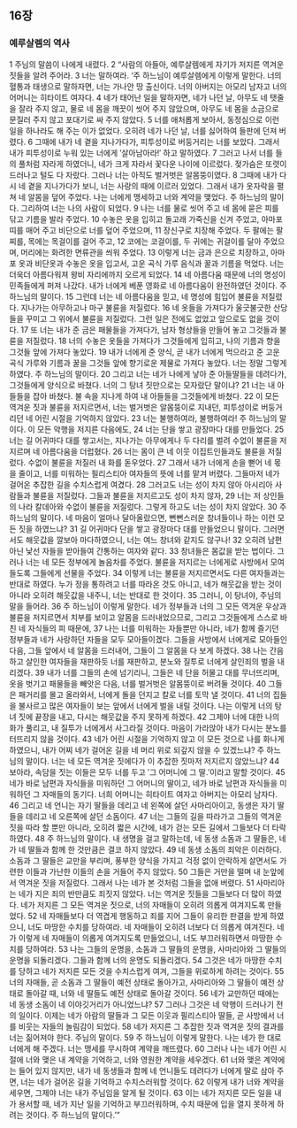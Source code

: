 ## 16장
### 예루살렘의 역사
1 주님의 말씀이 나에게 내렸다.
2 “사람의 아들아, 예루살렘에게 자기가 저지른 역겨운 짓들을 알려 주어라.
3 너는 말하여라. ‘주 하느님이 예루살렘에게 이렇게 말한다. 너의 혈통과 태생으로 말하자면, 너는 가나안 땅 출신이다. 너의 아버지는 아모리 남자고 너의 어머니는 히타이트 여자다.
4 네가 태어난 일을 말하자면, 네가 나던 날, 아무도 네 탯줄을 잘라 주지 않고, 물로 네 몸을 깨끗이 씻어 주지 않았으며, 아무도 네 몸을 소금으로 문질러 주지 않고 포대기로 싸 주지 않았다.
5 너를 애처롭게 보아서, 동정심으로 이런 일을 하나라도 해 주는 이가 없었다. 오히려 네가 나던 날, 너를 싫어하여 들판에 던져 버렸다.
6 그때에 내가 네 곁을 지나가다가, 피투성이로 버둥거리는 너를 보았다. 그래서 내가 피투성이로 누워 있는 너에게 ′살아남아라!′ 하고 말하였다.
7 그러고 나서 너를 들의 풀처럼 자라게 하였더니, 네가 크게 자라서 꽃다운 나이에 이르렀다. 젖가슴은 또렷이 드러나고 털도 다 자랐다. 그러나 너는 아직도 벌거벗은 알몸뚱이였다.
8 그때에 내가 다시 네 곁을 지나가다가 보니, 너는 사랑의 때에 이르러 있었다. 그래서 내가 옷자락을 펼쳐 네 알몸을 덮어 주었다. 나는 너에게 맹세하고 너와 계약을 맺었다. 주 하느님의 말이다. 그리하여 너는 나의 사람이 되었다.
9 나는 너를 물로 씻어 주고 네 몸에 묻은 피를 닦고 기름을 발라 주었다.
10 수놓은 옷을 입히고 돌고래 가죽신을 신겨 주었고, 아마포 띠를 매어 주고 비단으로 너를 덮어 주었으며,
11 장신구로 치장해 주었다. 두 팔에는 팔찌를, 목에는 목걸이를 걸어 주고,
12 코에는 코걸이를, 두 귀에는 귀걸이를 달아 주었으며, 머리에는 화려한 면류관을 씌워 주었다.
13 이렇게 너는 금과 은으로 치장하고, 아마포 옷과 비단옷과 수놓은 옷을 입고서, 고운 곡식 가루 음식과 꿀과 기름을 먹었다. 너는 더욱더 아름다워져 왕비 자리에까지 오르게 되었다.
14 네 아름다움 때문에 너의 명성이 민족들에게 퍼져 나갔다. 내가 너에게 베푼 영화로 네 아름다움이 완전하였던 것이다. 주 하느님의 말이다.
15 그런데 너는 네 아름다움을 믿고, 네 명성에 힘입어 불륜을 저질렀다. 지나가는 아무하고나 마구 불륜을 저질렀다.
16 네 옷들을 가져다가 울긋불긋한 산당들을 꾸미고 그 위에서 불륜을 저질렀다. 그런 일은 전에도 없었고 앞으로도 없을 것이다.
17 또 너는 내가 준 금은 패물들을 가져다가, 남자 형상들을 만들어 놓고 그것들과 불륜을 저질렀다.
18 너의 수놓은 옷들을 가져다가 그것들에게 입히고, 나의 기름과 향을 그것들 앞에 가져다 놓았다.
19 내가 너에게 준 양식, 곧 내가 너에게 먹으라고 준 고운 곡식 가루와 기름과 꿀을 그것들 앞에 향기로운 제물로 가져다 놓았다. 너는 정말 그렇게 하였다. 주 하느님의 말이다.
20 그리고 너는 네가 나에게 낳아 준 아들딸들을 데려다가, 그것들에게 양식으로 바쳤다. 너의 그 탕녀 짓만으로는 모자랐단 말이냐?
21 너는 내 아들들을 잡아 바쳤다. 불 속을 지나게 하여 내 아들들을 그것들에게 바쳤다.
22 이 모든 역겨운 짓과 불륜을 저지르면서, 너는 벌거벗은 알몸뚱이로 지내던, 피투성이로 버둥거리던 네 어린 시절을 기억하지 않았다.
23 너는 불행하여라, 불행하여라! 주 하느님의 말이다. 이 모든 악행을 저지른 다음에도,
24 너는 단을 쌓고 광장마다 대를 만들었다.
25 너는 길 어귀마다 대를 쌓고서는, 지나가는 아무에게나 두 다리를 벌려 수없이 불륜을 저지르며 네 아름다움을 더럽혔다.
26 너는 몸이 큰 네 이웃 이집트인들과도 불륜을 저질렀다. 수없이 불륜을 저질러 내 화를 돋우었다.
27 그래서 내가 너에게 손을 뻗어 네 몫을 줄이고, 너를 미워하는 필리스티아 여자들의 뜻에 너를 맡겨 버렸다. 그들마저 네가 걸어온 추잡한 길을 수치스럽게 여겼다.
28 그러고도 너는 성이 차지 않아 아시리아 사람들과 불륜을 저질렀다. 그들과 불륜을 저지르고도 성이 차지 않자,
29 너는 저 상인들의 나라 칼데아와 수없이 불륜을 저질렀다. 그렇게 하고도 너는 성이 차지 않았다.
30 주 하느님의 말이다. 네 마음이 얼마나 달아올랐으면, 뻔뻔스러운 창녀들이나 하는 이런 모든 짓을 하였느냐?
31 길 어귀마다 단을 쌓고 광장마다 대를 만들었으니 말이다. 그러면서도 해웃값을 깔보아 마다하였으니, 너는 여느 창녀와 같지도 않구나!
32 오히려 남편 아닌 낯선 자들을 받아들여 간통하는 여자와 같다.
33 창녀들은 몸값을 받는 법이다. 그러나 너는 네 모든 정부에게 놀음차를 주었다. 불륜을 저지르는 너에게로 사방에서 모여들도록 그들에게 선물을 주었다.
34 이렇게 너는 불륜을 저지르면서도 다른 여자들과는 반대로 하였다. 누가 정을 통하려고 너를 따라온 것도 아니고, 네가 해웃값을 받는 것이 아니라 오히려 해웃값을 내주니, 너는 반대로 한 것이다.
35 그러니, 이 탕녀야, 주님의 말을 들어라.
36 주 하느님이 이렇게 말한다. 네가 정부들과 너의 그 모든 역겨운 우상과 불륜을 저지르면서 치부를 보이고 알몸을 드러내었으므로, 그리고 그것들에게 스스로 바친 네 자식들의 피 때문에,
37 나는 너를 미워하는 자들뿐만 아니라, 네가 함께 즐기던 정부들과 네가 사랑하던 자들을 모두 모아들이겠다. 그들을 사방에서 너에게로 모아들인 다음, 그들 앞에서 네 알몸을 드러내어, 그들이 그 알몸을 다 보게 하겠다.
38 나는 간음하고 살인한 여자들을 재판하듯 너를 재판하고, 분노와 질투로 너에게 살인죄의 벌을 내리겠다.
39 내가 너를 그들의 손에 넘기리니, 그들은 네 단을 허물고 대를 무너뜨리며, 옷을 벗기고 패물들을 빼앗은 다음, 너를 벌거벗은 알몸뚱이로 버려둘 것이다.
40 그들은 패거리를 몰고 올라와서, 너에게 돌을 던지고 칼로 너를 토막 낼 것이다.
41 너의 집들을 불사르고 많은 여자들이 보는 앞에서 너에게 벌을 내릴 것이다. 나는 이렇게 너의 탕녀 짓에 끝장을 내고, 다시는 해웃값을 주지 못하게 하겠다.
42 그제야 너에 대한 나의 화가 풀리고, 내 질투가 너에게서 사그라질 것이다. 마음이 가라앉아 내가 다시는 분노를 터뜨리지 않을 것이다.
43 네가 어린 시절을 기억하지 않고 이 모든 것으로 나를 화나게 하였으니, 내가 어찌 네가 걸어온 길을 네 머리 위로 되갚지 않을 수 있겠느냐? 주 하느님의 말이다. 너는 네 모든 역겨운 짓에다가 이 추잡한 짓마저 저지르지 않았느냐?
44 보아라, 속담을 짓는 이들은 모두 너를 두고 ′그 어머니에 그 딸.′이라고 말할 것이다.
45 네가 바로 남편과 자식들을 미워하던 그 어머니의 딸이고, 네가 바로 남편과 자식들을 미워하던 그 자매들의 동기다. 너희 어머니는 히타이트 여자고 아버지는 아모리 남자다.
46 그리고 네 언니는 자기 딸들을 데리고 네 왼쪽에 살던 사마리아이고, 동생은 자기 딸들을 데리고 네 오른쪽에 살던 소돔이다.
47 너는 그들의 길을 따라가고 그들의 역겨운 짓을 따라 할 뿐만 아니라, 오히려 짧은 시간에, 네가 걷는 모든 길에서 그들보다 더 타락하였다.
48 주 하느님의 말이다. 내 생명을 걸고 말하는데, 네 동생 소돔과 그 딸들은, 네가 네 딸들과 함께 한 것만큼은 결코 하지 않았다.
49 네 동생 소돔의 죄악은 이러하다. 소돔과 그 딸들은 교만을 부리며, 풍부한 양식을 가지고 걱정 없이 안락하게 살면서도 가련한 이들과 가난한 이들의 손을 거들어 주지 않았다.
50 그들은 거만을 떨며 내 눈앞에서 역겨운 짓을 저질렀다. 그래서 나는 네가 본 것처럼 그들을 없애 버렸다.
51 사마리아는 네가 지은 죄의 반만큼도 죄짓지 않았다. 너는 역겨운 짓들을 그들보다 더 많이 하였다. 네가 저지른 그 모든 역겨운 짓으로, 너의 자매들이 오히려 의롭게 여겨지도록 만들었다.
52 네 자매들보다 더 역겹게 행동하고 죄를 지어 그들이 유리한 판결을 받게 하였으니, 너도 마땅한 수치를 당하여라. 네 자매들이 오히려 너보다 더 의롭게 여겨진다. 네가 이렇게 네 자매들이 의롭게 여겨지도록 만들었으니, 너도 부끄러워하면서 마땅한 수치를 당하여라.
53 나는 그들의 운명을, 소돔과 그 딸들의 운명을, 사마리아와 그 딸들의 운명을 되돌리겠다. 그들과 함께 너의 운명도 되돌리겠다.
54 그것은 네가 마땅한 수치를 당하고 네가 저지른 모든 것을 수치스럽게 여겨, 그들을 위로하게 하려는 것이다.
55 너의 자매들, 곧 소돔과 그 딸들이 예전 상태로 돌아가고, 사마리아와 그 딸들이 예전 상태로 돌아갈 때, 너와 네 딸들도 예전 상태로 돌아갈 것이다.
56 네가 교만하던 때에는 네 동생 소돔이 네 이야깃거리가 아니었느냐?
57 그러나 그것은 네 악행이 드러나기 전의 일이다. 이제는 네가 아람의 딸들과 그 모든 이웃과 필리스티아 딸들, 곧 사방에서 너를 비웃는 자들의 놀림감이 되었다.
58 네가 저지른 그 추잡한 짓과 역겨운 짓의 결과를 너는 짊어져야 한다. 주님의 말이다.
59 주 하느님이 이렇게 말한다. 나는 네가 한 대로 너에게 해 주겠다. 너는 맹세를 무시하여 계약을 깨뜨렸다.
60 그러나 나는 네가 어린 시절에 너와 맺은 내 계약을 기억하고, 너와 영원한 계약을 세우겠다.
61 너와 맺은 계약에는 들어 있지 않지만, 내가 네 동생들과 함께 네 언니들도 데려다가 너에게 딸로 삼아 주면, 너는 네가 걸어온 길을 기억하고 수치스러워할 것이다.
62 이렇게 내가 너와 계약을 세우면, 그제야 너는 내가 주님임을 알게 될 것이다.
63 이는 네가 저지른 모든 일을 내가 용서할 때, 네가 지난 일을 기억하고 부끄러워하며, 수치 때문에 입을 열지 못하게 하려는 것이다. 주 하느님의 말이다.’”
